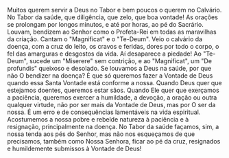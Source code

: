 Muitos querem servir a Deus no Tabor e bem poucos o querem no Calvário. No Tabor da saúde, que diligência, que zelo, que boa vontade! As orações se prolongam por longos minutos, e até por horas, ao pé do Sacrário. Louvam, bendizem ao Senhor como o Profeta-Rei em todas as maravilhas da criação. Cantam o "Magnificat" e o "Te-Deum". Veio o calvário da doença, com a cruz do leito, os cravos e feridas, dores por todo o corpo, o fel das amarguras e desgostos da vida. Aí desaparece a piedade! Ao "Te-Deum", sucede um "Miserere" sem contrição, e ao "Magnificat", um "De profundis" queixoso e desolado. Se louvamos a Deus na saúde, por que não O bendizer na doença? É que só queremos fazer a Vontade de Deus quando essa Santa Vontade está conforme a nossa. Quando Deus quer que estejamos doentes, queremos estar sãos. Quando Ele quer que exerçamos a paciência, queremos exercer a humildade, a devoção, a oração ou outra qualquer virtude, não por ser mais da Vontade de Deus, mas por O ser da nossa. É um erro e de consequências lamentáveis na vida espiritual. Acostumemos a nossa pobre e rebelde natureza à paciência e à resignação, principalmente na doença. No Tabor da saúde façamos, sim, a nossa tenda aos pés do Senhor, mas não nos esqueçamos de que precisamos, também como Nossa Senhora, ficar ao pé da cruz, resignados e humildemente submissos à Vontade de Deus!